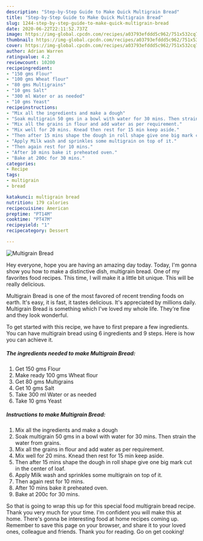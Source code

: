```yaml
---
description: "Step-by-Step Guide to Make Quick Multigrain Bread"
title: "Step-by-Step Guide to Make Quick Multigrain Bread"
slug: 1244-step-by-step-guide-to-make-quick-multigrain-bread
date: 2020-06-22T22:11:52.737Z
image: https://img-global.cpcdn.com/recipes/a03793efddd5c962/751x532cq70/multigrain-bread-recipe-main-photo.jpg
thumbnail: https://img-global.cpcdn.com/recipes/a03793efddd5c962/751x532cq70/multigrain-bread-recipe-main-photo.jpg
cover: https://img-global.cpcdn.com/recipes/a03793efddd5c962/751x532cq70/multigrain-bread-recipe-main-photo.jpg
author: Adrian Warren
ratingvalue: 4.2
reviewcount: 10200
recipeingredient:
- "150 gms Flour"
- "100 gms Wheat flour"
- "80 gms Multigrains"
- "10 gms Salt"
- "300 ml Water or as needed"
- "10 gms Yeast"
recipeinstructions:
- "Mix all the ingredients and make a dough"
- "Soak multigrain 50 gms in a bowl with water for 30 mins. Then strain the water from grains."
- "Mix all the grains in flour and add water as per requirement."
- "Mix well for 20 mins. Knead then rest for 15 min keep aside."
- "Then after 15 mins shape the dough in roll shape give one big mark cut in the center of loaf."
- "Apply Milk wash and sprinkles some multigrain on top of it."
- "Then again rest for 10 mins."
- "After 10 mins bake it preheated oven."
- "Bake at 200c for 30 mins."
categories:
- Recipe
tags:
- multigrain
- bread

katakunci: multigrain bread 
nutrition: 179 calories
recipecuisine: American
preptime: "PT14M"
cooktime: "PT47M"
recipeyield: "1"
recipecategory: Dessert

---
```



![Multigrain Bread](https://img-global.cpcdn.com/recipes/a03793efddd5c962/751x532cq70/multigrain-bread-recipe-main-photo.jpg)

Hey everyone, hope you are having an amazing day today. Today, I'm gonna show you how to make a distinctive dish, multigrain bread. One of my favorites food recipes. This time, I will make it a little bit unique. This will be really delicious.



Multigrain Bread is one of the most favored of recent trending foods on earth. It's easy, it is fast, it tastes delicious. It's appreciated by millions daily. Multigrain Bread is something which I've loved my whole life. They're fine and they look wonderful.


To get started with this recipe, we have to first prepare a few ingredients. You can have multigrain bread using 6 ingredients and 9 steps. Here is how you can achieve it.

<!--inarticleads1-->

##### The ingredients needed to make Multigrain Bread:

1. Get 150 gms Flour
1. Make ready 100 gms Wheat flour
1. Get 80 gms Multigrains
1. Get 10 gms Salt
1. Take 300 ml Water or as needed
1. Take 10 gms Yeast




<!--inarticleads2-->

##### Instructions to make Multigrain Bread:

1. Mix all the ingredients and make a dough
1. Soak multigrain 50 gms in a bowl with water for 30 mins. Then strain the water from grains.
1. Mix all the grains in flour and add water as per requirement.
1. Mix well for 20 mins. Knead then rest for 15 min keep aside.
1. Then after 15 mins shape the dough in roll shape give one big mark cut in the center of loaf.
1. Apply Milk wash and sprinkles some multigrain on top of it.
1. Then again rest for 10 mins.
1. After 10 mins bake it preheated oven.
1. Bake at 200c for 30 mins.




So that is going to wrap this up for this special food multigrain bread recipe. Thank you very much for your time. I'm confident you will make this at home. There's gonna be interesting food at home recipes coming up. Remember to save this page on your browser, and share it to your loved ones, colleague and friends. Thank you for reading. Go on get cooking!
